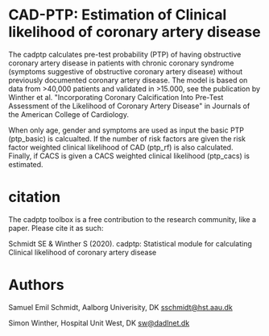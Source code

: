 # CAD-PTP: Estimation of Clinical likelihood of coronary artery disease

The cadptp calculates pre-test probability (PTP) of having obstructive coronary artery disease in patients with chronic coronary syndrome (symptoms suggestive of obstructive coronary artery disease) without previously documented coronary artery disease. The model is based on data from >40,000 patients and validated in >15.000, see the publication by Winther et al. "Incorporating Coronary Calcification Into Pre-Test Assessment of the Likelihood of Coronary Artery Disease" in Journals of the American College of Cardiology. 

When only age, gender and symptoms are used as input the basic PTP (ptp_basic) is calcualted.  If  the number of risk factors are given the risk factor weighted clinical likelihood of CAD (ptp_rf) is also calculated.  
Finally, if CACS is given a CACS weighted clinical likelihood (ptp_cacs) is estimated.


# citation

The cadptp toolbox is a free contribution to the research community, like a paper. Please cite it as such: 

Schmidt SE & Winther S (2020). cadptp: Statistical module for calculating Clinical likelihood of coronary artery disease 



# Authors

Samuel Emil Schmidt, Aalborg Univerisity, DK sschmidt@hst.aau.dk

Simon Winther, Hospital Unit West, DK sw@dadlnet.dk


